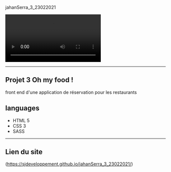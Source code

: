 jahanSerra_3_23022021

![animation](https://github.com/sjdeveloppement/jahanSerra_3_23022021/blob/main/Maquettes_Ohmyfood/maquettes/Animations/Animation%20-%20Page%20Menu%20-%20Apparition%20progressive.mp4)

----------------------

## Projet 3 Oh my food ! 
front end d'une application de réservation pour les restaurants

## languages
- HTML 5
- CSS 3
- SASS
--------------------------
## Lien du site

(https://sjdeveloppement.github.io/jahanSerra_3_23022021/)